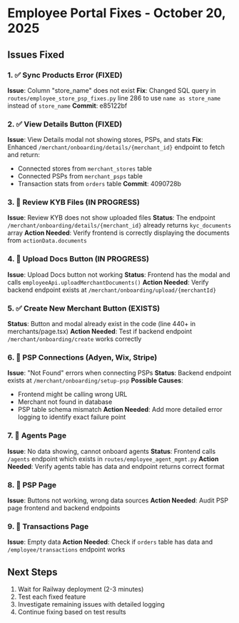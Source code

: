 # Employee Portal Fixes - October 20, 2025

## Issues Fixed

### 1. ✅ Sync Products Error (FIXED)
**Issue**: Column "store_name" does not exist
**Fix**: Changed SQL query in `routes/employee_store_psp_fixes.py` line 286 to use `name as store_name` instead of `store_name`
**Commit**: e85122bf

### 2. ✅ View Details Button (FIXED)
**Issue**: View Details modal not showing stores, PSPs, and stats
**Fix**: Enhanced `/merchant/onboarding/details/{merchant_id}` endpoint to fetch and return:
- Connected stores from `merchant_stores` table
- Connected PSPs from `merchant_psps` table  
- Transaction stats from `orders` table
**Commit**: 4090728b

### 3. 🔄 Review KYB Files (IN PROGRESS)
**Issue**: Review KYB does not show uploaded files
**Status**: The endpoint `/merchant/onboarding/details/{merchant_id}` already returns `kyc_documents` array
**Action Needed**: Verify frontend is correctly displaying the documents from `actionData.documents`

### 4. 🔄 Upload Docs Button (IN PROGRESS)
**Issue**: Upload Docs button not working
**Status**: Frontend has the modal and calls `employeeApi.uploadMerchantDocuments()`
**Action Needed**: Verify backend endpoint exists at `/merchant/onboarding/upload/{merchantId}`

### 5. ✅ Create New Merchant Button (EXISTS)
**Status**: Button and modal already exist in the code (line 440+ in merchants/page.tsx)
**Action Needed**: Test if backend endpoint `/merchant/onboarding/create` works correctly

### 6. 🔄 PSP Connections (Adyen, Wix, Stripe)
**Issue**: "Not Found" errors when connecting PSPs
**Status**: Backend endpoint exists at `/merchant/onboarding/setup-psp`
**Possible Causes**:
- Frontend might be calling wrong URL
- Merchant not found in database
- PSP table schema mismatch
**Action Needed**: Add more detailed error logging to identify exact failure point

### 7. 🔄 Agents Page
**Issue**: No data showing, cannot onboard agents
**Status**: Frontend calls `/agents` endpoint which exists in `routes/employee_agent_mgmt.py`
**Action Needed**: Verify agents table has data and endpoint returns correct format

### 8. 🔄 PSP Page
**Issue**: Buttons not working, wrong data sources
**Action Needed**: Audit PSP page frontend and backend endpoints

### 9. 🔄 Transactions Page
**Issue**: Empty data
**Action Needed**: Check if `orders` table has data and `/employee/transactions` endpoint works

## Next Steps
1. Wait for Railway deployment (2-3 minutes)
2. Test each fixed feature
3. Investigate remaining issues with detailed logging
4. Continue fixing based on test results

